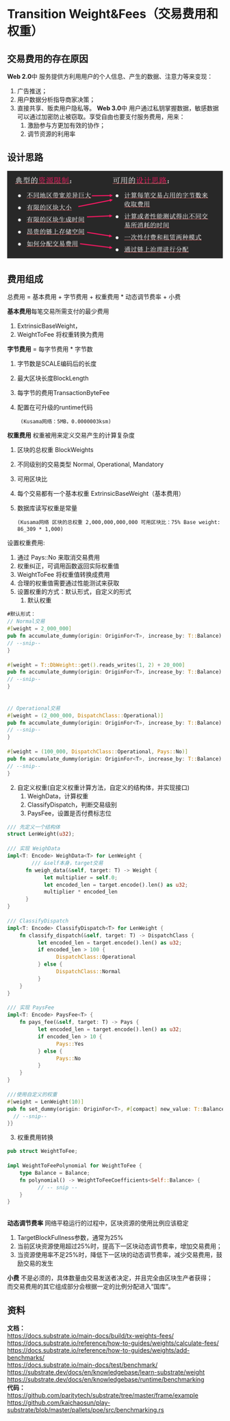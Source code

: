 # Transition Weight&Fees（交易费用和权重）
## 交易费用的存在原因
**Web 2.0**中 服务提供方利用用户的个人信息、产生的数据、注意力等来变现： 
   1. 广告推送；
   2. 用户数据分析指导商家决策；
   3. 直接共享、贩卖用户隐私等。
**Web 3.0**中 用户通过私钥掌握数据，敏感数据可以通过加密防止被窃取。享受自由也要支付服务费用，用来： 
      1. 激励参与方更加有效的协作；
      2. 调节资源的利用率

## 设计思路
![设计思路](../images/frame/fees/fees_design_ideas.png)
## 费用组成
总费用 = 基本费用 + 字节费用 + 权重费用 * 动态调节费率 + 小费  

**基本费用**每笔交易所需支付的最少费用
1. ExtrinsicBaseWeight，
2. WeightToFee 将权重转换为费用  

**字节费用** = 每字节费用 * 字节数 
1. 字节数是SCALE编码后的长度 
2. 最大区块长度BlockLength
3. 每字节的费用TransactionByteFee
4. 配置在可升级的runtime代码

        (Kusama网络：5MB，0.0000003ksm)

**权重费用** 权重被用来定义交易产生的计算复杂度
1. 区块的总权重 BlockWeights
2. 不同级别的交易类型 Normal, Operational, Mandatory
3. 可用区块比
4. 每个交易都有一个基本权重 ExtrinsicBaseWeight（基本费用）
5. 数据库读写权重是常量

       (Kusama网络 区块的总权重 2,000,000,000,000 可用区块比：75% Base weight: 86_309 * 1,000)

设置权重费用:
1. 通过 Pays::No 来取消交易费用
2. 权重纠正，可调用函数返回实际权重值
3. WeightToFee 将权重值转换成费用
4. 合理的权重值需要通过性能测试来获取
5. 设置权重的方式：默认形式，自定义的形式
   1. 默认权重
```rust
#默认形式：
// Normal交易
#[weight = 2_000_000]
pub fn accumulate_dummy(origin: OriginFor<T>, increase_by: T::Balance) -> DispatchResult {
// --snip--
}

#[weight = T::DbWeight::get().reads_writes(1, 2) + 20_000]
pub fn accumulate_dummy(origin: OriginFor<T>, increase_by: T::Balance) -> DispatchResult {
// --snip--
}


// Operational交易
#[weight = (2_000_000, DispatchClass::Operational)]
pub fn accumulate_dummy(origin: OriginFor<T>, increase_by: T::Balance) -> DispatchResult {
// --snip--
}

#[weight = (100_000, DispatchClass::Operational, Pays::No)]
pub fn accumulate_dummy(origin: OriginFor<T>, increase_by: T::Balance) -> DispatchResult {
// --snip--
}
```
   2. 自定义权重(自定义权重计算方法，自定义的结构体，并实现接口)
      1. WeighData，计算权重
      2. ClassifyDispatch，判断交易级别
      3. PaysFee，设置是否付费标志位
```rust
/// 先定义一个结构体
struct LenWeight(u32);

/// 实现 WeighData
impl<T: Encode> WeighData<T> for LenWeight {
        /// &self本身，target交易
      fn weigh_data(&self, target: T) -> Weight {
            let multiplier = self.0;
            let encoded_len = target.encode().len() as u32;
            multiplier * encoded_len
      }
}

/// ClassifyDispatch
impl<T: Encode> ClassifyDispatch<T> for LenWeight {
    fn classify_dispatch(&self, target: T) -> DispatchClass {
          let encoded_len = target.encode().len() as u32;
          if encoded_len > 100 {
                DispatchClass::Operational
          } else {
                DispatchClass::Normal
          }
    }
}

/// 实现 PaysFee
impl<T: Encode> PaysFee<T> {
    fn pays_fee(&self, target: T) -> Pays {
          let encoded_len = target.encode().len() as u32;
          if encoded_len > 10 {
                Pays::Yes
          } else {
                Pays::No
          }
    }
}

///使用自定义的权重
#[weight = LenWeight(10)]
pub fn set_dummy(origin: OriginFor<T>, #[compact] new_value: T::Balance) {
  // --snip--
}}

```
  3. 权重费用转换
```rust
pub struct WeightToFee;

impl WeightToFeePolynomial for WeightToFee {
    type Balance = Balance;
    fn polynomial() -> WeightToFeeCoefficients<Self::Balance> {
          // -- snip --
    }
}
   
```

**动态调节费率** 网络平稳运行的过程中，区块资源的使用比例应该稳定  
1. TargetBlockFullness参数，通常为25%
2. 当前区块资源使用超过25%时，提高下一区块动态调节费率，增加交易费用；
3. 当资源使用率不足25%时，降低下一区块的动态调节费率，减少交易费用，鼓励交易的发生

**小费** 不是必须的，具体数量由交易发送者决定，并且完全由区块生产者获得；  
而交易费用的其它组成部分会根据一定的比例分配进入“国库”。

## 资料
**文档：**  
https://docs.substrate.io/main-docs/build/tx-weights-fees/  
https://docs.substrate.io/reference/how-to-guides/weights/calculate-fees/  
https://docs.substrate.io/reference/how-to-guides/weights/add-benchmarks/  
https://docs.substrate.io/main-docs/test/benchmark/  
https://substrate.dev/docs/en/knowledgebase/learn-substrate/weight  
https://substrate.dev/docs/en/knowledgebase/runtime/benchmarking  
**代码：**  
https://github.com/paritytech/substrate/tree/master/frame/example
https://github.com/kaichaosun/play-substrate/blob/master/pallets/poe/src/benchmarking.rs

